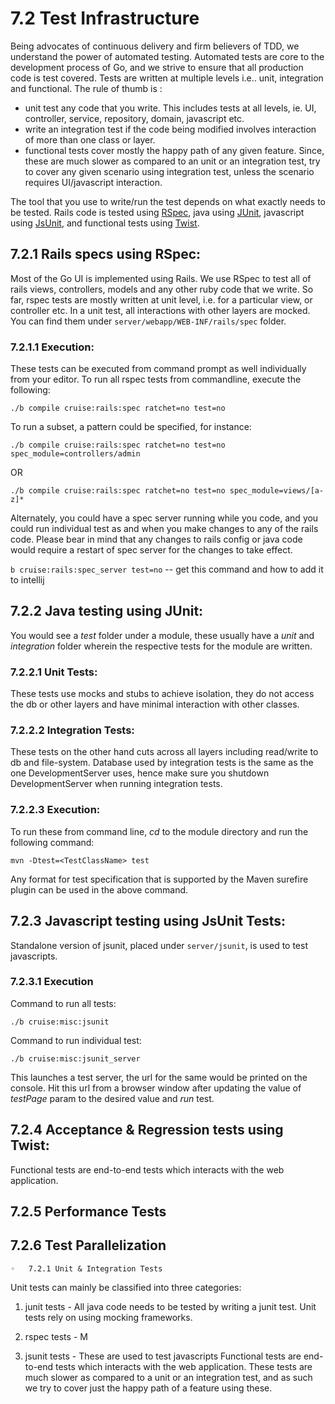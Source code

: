 # 7.2 Test Infrastructure
Being advocates of continuous delivery and firm believers of TDD, we understand the power of automated testing. Automated tests are core to the development process of Go, and we strive to ensure that all production code is test covered.
Tests are written at multiple levels i.e.. unit, integration and functional. The rule of thumb is :
<ul>
<li>unit test any code that you write. This includes tests at all levels, ie. UI, controller, service, repository, domain, javascript etc.</li>
<li>write an integration test if the code being modified involves interaction of more than one class or layer.</li>
<li>functional tests cover mostly the happy path of any given feature. Since, these are much slower as compared to an unit or an integration test, try to cover any given scenario using integration test, unless the scenario requires UI/javascript interaction.</li>
</ul>

The tool that you use to write/run the test depends on what exactly needs to be tested. Rails code is tested using <a href="http://rspec.info/" target="_blank">RSpec</a>, java using <a href="http://junit.org/" target="_blank">JUnit</a>, javascript using <a href="https://github.com/pivotal/jsunit" target="_blank">JsUnit</a>, and functional tests using <a href="http://www.thoughtworks.com/products/twist-agile-testing" target="_blank">Twist</a>.

## 7.2.1 Rails specs using RSpec: 
Most of the Go UI is implemented using Rails. We use RSpec to test all of rails views, controllers, models and any other ruby code that we write. So far, rspec tests are mostly written at unit level, i.e. for a particular view, or controller etc. In a unit test, all interactions with other layers are mocked.  
You can find them under `server/webapp/WEB-INF/rails/spec` folder.

### 7.2.1.1 Execution:
These tests can be executed from command prompt as well individually from your editor. 
To run all rspec tests from commandline, execute the following:

`./b compile cruise:rails:spec ratchet=no test=no`

To run a subset, a pattern could be specified, for instance:

`./b compile cruise:rails:spec ratchet=no test=no spec_module=controllers/admin`

OR

`./b compile cruise:rails:spec ratchet=no test=no spec_module=views/[a-z]*`

Alternately, you could have a spec server running while you code, and you could run individual test as and when you make changes to any of the rails code. Please bear in mind that any changes to rails config or java code would require a restart of spec server for the changes to take effect.

`b cruise:rails:spec_server test=no` -- get this command and how to add it to intellij

## 7.2.2 Java testing using JUnit:  
You would see a *test* folder under a module, these usually have a *unit* and *integration* folder wherein the respective tests for the module are written.

### 7.2.2.1 Unit Tests: 
These tests use mocks and stubs to achieve isolation, they do not access the db or other layers and have minimal interaction with other classes. 

### 7.2.2.2 Integration Tests: 
These tests on the other hand cuts across all layers including read/write to db and file-system. Database used by integration tests is the same as the one DevelopmentServer uses, hence make sure you shutdown DevelopmentServer when running integration tests.

### 7.2.2.3 Execution:
To run these from command line, *cd* to the module directory and run the following command:

`mvn -Dtest=<TestClassName> test`

Any format for test specification that is supported by the Maven surefire plugin can be used in the above command.

## 7.2.3 Javascript testing using JsUnit Tests:
Standalone version of jsunit, placed under `server/jsunit`, is used to test javascripts. 

### 7.2.3.1 Execution
Command to run all tests:

`./b cruise:misc:jsunit`

Command to run individual test:

`./b cruise:misc:jsunit_server`

This launches a test server, the url for the same would be printed on the console. Hit this url from a browser window after updating the value of *testPage* param to the desired value and *run* test.

## 7.2.4 Acceptance & Regression tests using Twist:
Functional tests are end-to-end tests which interacts with the web application. 

## 7.2.5 Performance Tests

## 7.2.6  Test Parallelization


    ◦	7.2.1 Unit & Integration Tests 
Unit tests can mainly be classified into three categories:
1. junit tests - All java code needs to be tested by writing a junit test. Unit tests rely on using mocking frameworks.
2. rspec tests - M

3. jsunit tests - These are used to test javascripts
Functional tests are end-to-end tests which interacts with the web application. These tests are much slower as compared to a unit or an integration test, and as such we try to cover just the happy path of a feature using these. 

